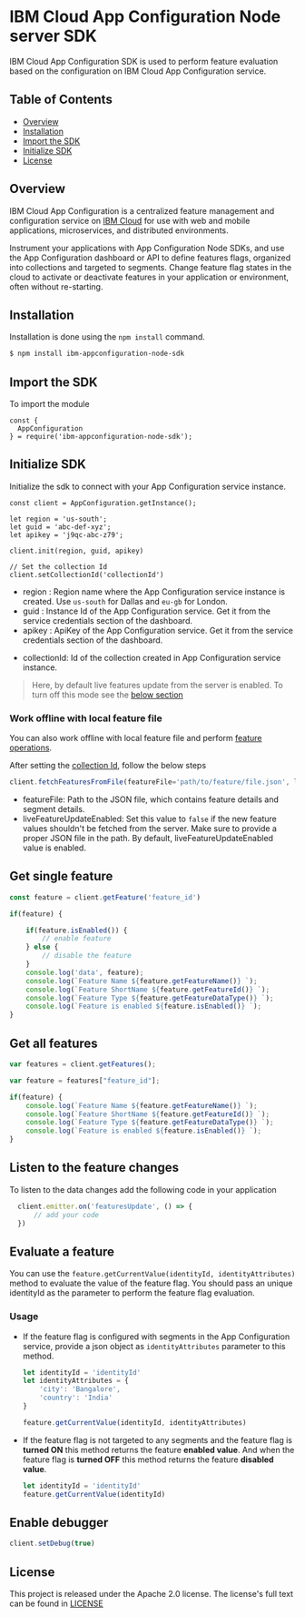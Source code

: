 # IBM Cloud App Configuration Node server SDK

IBM Cloud App Configuration SDK is used to perform feature evaluation based on the configuration on IBM Cloud App Configuration service.


## Table of Contents

  - [Overview](#overview)
  - [Installation](#installation)
  - [Import the SDK](#import-the-sdk)
  - [Initialize SDK](#initialize-sdk)
  - [License](#license)

## Overview

IBM Cloud App Configuration is a centralized feature management and configuration service on [IBM Cloud](https://www.cloud.ibm.com) for use with web and mobile applications, microservices, and distributed environments.

Instrument your applications with App Configuration Node SDKs, and use the App Configuration dashboard or API to define features flags, organized into collections and targeted to segments. Change feature flag states in the cloud to activate or deactivate features in your application or environment, often without re-starting.

## Installation

Installation is done using the `npm install` command.

```bash
$ npm install ibm-appconfiguration-node-sdk
```

## Import the SDK

To import the module 

```JS
const {
  AppConfiguration
} = require('ibm-appconfiguration-node-sdk');
```

## Initialize SDK
Initialize the sdk to connect with your App Configuration service instance.
```JS
const client = AppConfiguration.getInstance();

let region = 'us-south';
let guid = 'abc-def-xyz';
let apikey = 'j9qc-abc-z79';

client.init(region, guid, apikey)

// Set the collection Id
client.setCollectionId('collectionId')
```

- region : Region name where the App Configuration service instance is created. Use `us-south` for Dallas and `eu-gb` for London.
- guid : Instance Id of the App Configuration service. Get it from the service credentials section of the dashboard.
- apikey : ApiKey of the App Configuration service. Get it from the service credentials section of the dashboard.

* collectionId: Id of the collection created in App Configuration service instance.
> Here, by default live features update from the server is enabled. To turn off this mode see the [below section](#work-offline-with-local-feature-file)



### Work offline with local feature file
You can also work offline with local feature file and perform [feature operations](#get-single-feature).

After setting the [collection Id](#initialize-sdk), follow the below steps
```javascript
client.fetchFeaturesFromFile(featureFile='path/to/feature/file.json', liveFeatureUpdateEnabled)
```
- featureFile: Path to the JSON file, which contains feature details and segment details.
- liveFeatureUpdateEnabled: Set this value to `false` if the new feature values shouldn't be fetched from the server. Make sure to provide a proper JSON file in the path. By default, liveFeatureUpdateEnabled value is enabled.




## Get single feature

```javascript
const feature = client.getFeature('feature_id')

if(feature) {

    if(feature.isEnabled()) {
        // enable feature
    } else {
        // disable the feature
    }
    console.log('data', feature);
    console.log(`Feature Name ${feature.getFeatureName()} `);
    console.log(`Feature ShortName ${feature.getFeatureId()} `);
    console.log(`Feature Type ${feature.getFeatureDataType()} `);
    console.log(`Feature is enabled ${feature.isEnabled()} `);
}
```
## Get all features

```javascript
var features = client.getFeatures();

var feature = features["feature_id"];

if(feature) {
    console.log(`Feature Name ${feature.getFeatureName()} `);
    console.log(`Feature ShortName ${feature.getFeatureId()} `);
    console.log(`Feature Type ${feature.getFeatureDataType()} `);
    console.log(`Feature is enabled ${feature.isEnabled()} `);
}
```


## Listen to the feature changes

To listen to the data changes add the following code in your application

```javascript
  client.emitter.on('featuresUpdate', () => {
      // add your code
  })
```


## Evaluate a feature

You can use the `feature.getCurrentValue(identityId, identityAttributes)` method to evaluate the value of the feature flag.
You should pass an unique identityId as the parameter to perform the feature flag evaluation.
### Usage
- If the feature flag is configured with segments in the App Configuration service, provide a json object as `identityAttributes` parameter to this method.

    ```javascript
    let identityId = 'identityId'
    let identityAttributes = {
        'city': 'Bangalore',
        'country': 'India'
    }

    feature.getCurrentValue(identityId, identityAttributes)    
    ```
- If the feature flag is not targeted to any segments and the feature flag is **turned ON** this method returns the feature **enabled value**. And when the feature flag is **turned OFF** this method returns the feature **disabled value**.

    ```javascript
    let identityId = 'identityId'
    feature.getCurrentValue(identityId)
    ```

## Enable debugger

```javascript
client.setDebug(true)
```

## License

This project is released under the Apache 2.0 license. The license's full text can be found in [LICENSE](/LICENSE)